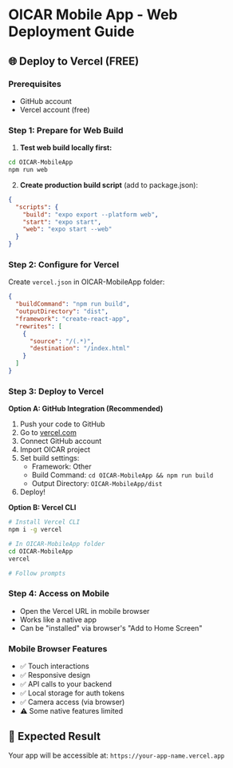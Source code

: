 # OICAR Mobile App - Web Deployment Guide

## 🌐 Deploy to Vercel (FREE)

### Prerequisites
- GitHub account
- Vercel account (free)

### Step 1: Prepare for Web Build

1. **Test web build locally first:**
```bash
cd OICAR-MobileApp
npm run web
```

2. **Create production build script** (add to package.json):
```json
{
  "scripts": {
    "build": "expo export --platform web",
    "start": "expo start",
    "web": "expo start --web"
  }
}
```

### Step 2: Configure for Vercel

Create `vercel.json` in OICAR-MobileApp folder:
```json
{
  "buildCommand": "npm run build",
  "outputDirectory": "dist",
  "framework": "create-react-app",
  "rewrites": [
    {
      "source": "/(.*)",
      "destination": "/index.html"
    }
  ]
}
```

### Step 3: Deploy to Vercel

**Option A: GitHub Integration (Recommended)**
1. Push your code to GitHub
2. Go to [vercel.com](https://vercel.com)
3. Connect GitHub account
4. Import OICAR project
5. Set build settings:
   - Framework: Other
   - Build Command: `cd OICAR-MobileApp && npm run build`
   - Output Directory: `OICAR-MobileApp/dist`
6. Deploy!

**Option B: Vercel CLI**
```bash
# Install Vercel CLI
npm i -g vercel

# In OICAR-MobileApp folder
cd OICAR-MobileApp
vercel

# Follow prompts
```

### Step 4: Access on Mobile
- Open the Vercel URL in mobile browser
- Works like a native app
- Can be "installed" via browser's "Add to Home Screen"

### Mobile Browser Features
- ✅ Touch interactions
- ✅ Responsive design  
- ✅ API calls to your backend
- ✅ Local storage for auth tokens
- ✅ Camera access (via browser)
- ⚠️ Some native features limited

## 🎯 Expected Result
Your app will be accessible at: `https://your-app-name.vercel.app` 